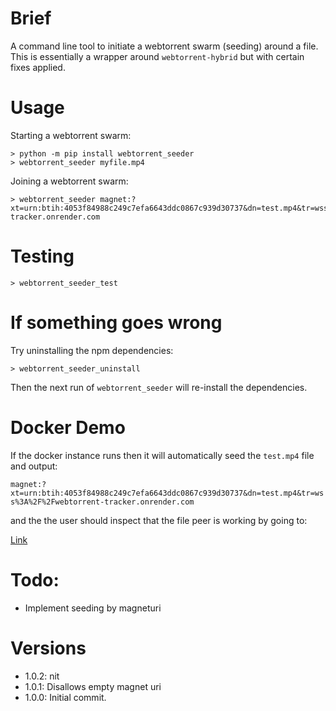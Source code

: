 # Brief

A command line tool to initiate a webtorrent swarm (seeding) around a file. This is essentially a wrapper
around `webtorrent-hybrid` but with certain fixes applied.

# Usage

Starting a webtorrent swarm:
```
> python -m pip install webtorrent_seeder
> webtorrent_seeder myfile.mp4
```

Joining a webtorrent swarm:
```
> webtorrent_seeder magnet:?xt=urn:btih:4053f84988c249c7efa6643ddc0867c939d30737&dn=test.mp4&tr=wss%3A%2F%2Fwebtorrent-tracker.onrender.com
```


# Testing

```
> webtorrent_seeder_test
```

# If something goes wrong

Try uninstalling the npm dependencies:

```
> webtorrent_seeder_uninstall
```

Then the next run of `webtorrent_seeder` will re-install the dependencies.


# Docker Demo

If the docker instance runs then it will automatically seed the `test.mp4` file and output:

`magnet:?xt=urn:btih:4053f84988c249c7efa6643ddc0867c939d30737&dn=test.mp4&tr=wss%3A%2F%2Fwebtorrent-tracker.onrender.com`

and the the user should inspect that the file peer is working by going to:

[Link](https://webtorrentseeder.com?magnet=magnet%3A%3Fxt%3Durn%3Abtih%3A4053f84988c249c7efa6643ddc0867c939d30737%26dn%3Dtest.mp4%26tr%3Dwss%253A%252F%252Fwebtorrent-tracker.onrender.com)


# Todo:

  * Implement seeding by magneturi

# Versions

  * 1.0.2: nit
  * 1.0.1: Disallows empty magnet uri
  * 1.0.0: Initial commit.
